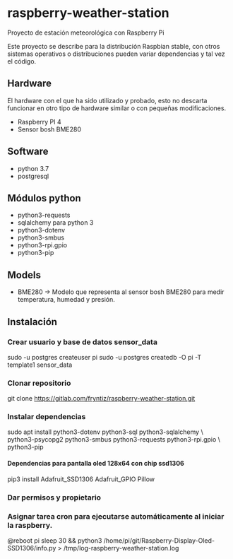 # raspberry-weather-station

Proyecto de estación meteorológica con Raspberry Pi

Este proyecto se describe para la distribución Raspbian stable, con otros 
sistemas operativos o distribuciones pueden variar dependencias y tal vez
el código.

## Hardware 

El hardware con el que ha sido utilizado y probado, esto no descarta funcionar
en otro tipo de hardware similar o con pequeñas modificaciones.

- Raspberry PI 4
- Sensor bosh BME280


## Software

- python 3.7
- postgresql

## Módulos python

- python3-requests
- sqlalchemy para python 3
- python3-dotenv
- python3-smbus
- python3-rpi.gpio
- python3-pip

## Models

- BME280 → Modelo que representa al sensor bosh BME280 para medir 
temperatura, humedad y presión.

## Instalación

### Crear usuario y base de datos sensor_data

sudo -u postgres createuser pi
sudo -u postgres createdb -O pi -T template1 sensor_data

### Clonar repositorio

git clone https://gitlab.com/fryntiz/raspberry-weather-station.git


### Instalar dependencias

sudo apt install python3-dotenv python3-sql python3-sqlalchemy \ 
    python3-psycopg2 python3-smbus python3-requests python3-rpi.gpio \ 
    python3-pip 
    
#### Dependencias para pantalla oled 128x64 con chip ssd1306    

pip3 install Adafruit_SSD1306 Adafruit_GPIO Pillow

### Dar permisos y propietario

### Asignar tarea cron para ejecutarse automáticamente al iniciar la raspberry.

@reboot pi sleep 30 && python3 /home/pi/git/Raspberry-Display-Oled-SSD1306/info.py  > /tmp/log-raspberry-weather-station.log